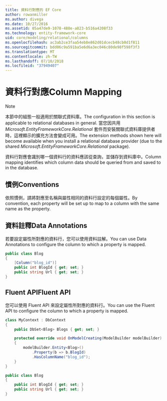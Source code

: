 ```yaml
---
title: 資料行對應的 EF Core
author: rowanmiller
ms.author: divega
ms.date: 10/27/2016
ms.assetid: 05a47de9-1078-488e-a823-b516a4208f33
ms.technology: entity-framework-core
uid: core/modeling/relational/columns
ms.openlocfilehash: ac3ab2ce3faa54eb8e862d01dcecb48cb0d1f811
ms.sourcegitcommit: bdd06c9a591ba5e6d6a3ec046c80de98f598f3f3
ms.translationtype: MT
ms.contentlocale: zh-TW
ms.lasthandoff: 07/10/2018
ms.locfileid: "37949407"
---
```

# <a name="column-mapping"></a><span data-ttu-id="d1d60-102">資料行對應</span><span class="sxs-lookup"><span data-stu-id="d1d60-102">Column Mapping</span></span>

> [!NOTE]  
> <span data-ttu-id="d1d60-103">本節中的組態一般適用於關聯式資料庫。</span><span class="sxs-lookup"><span data-stu-id="d1d60-103">The configuration in this section is applicable to relational databases in general.</span></span> <span data-ttu-id="d1d60-104">當您因共用 *Microsoft.EntityFrameworkCore.Relational* 套件而安裝關聯式資料庫提供者時，這裡顯示的擴充方法會變成可用。</span><span class="sxs-lookup"><span data-stu-id="d1d60-104">The extension methods shown here will become available when you install a relational database provider (due to the shared *Microsoft.EntityFrameworkCore.Relational* package).</span></span>

<span data-ttu-id="d1d60-105">資料行對應會識別哪一個資料行的資料應該從查詢，並儲存到資料庫中。</span><span class="sxs-lookup"><span data-stu-id="d1d60-105">Column mapping identifies which column data should be queried from and saved to in the database.</span></span>

## <a name="conventions"></a><span data-ttu-id="d1d60-106">慣例</span><span class="sxs-lookup"><span data-stu-id="d1d60-106">Conventions</span></span>

<span data-ttu-id="d1d60-107">依照慣例，請將對應至名稱與屬性相同的資料行設定的每個屬性。</span><span class="sxs-lookup"><span data-stu-id="d1d60-107">By convention, each property will be set up to map to a column with the same name as the property.</span></span>

## <a name="data-annotations"></a><span data-ttu-id="d1d60-108">資料註釋</span><span class="sxs-lookup"><span data-stu-id="d1d60-108">Data Annotations</span></span>

<span data-ttu-id="d1d60-109">若要設定屬性所對應的資料行，您可以使用資料註解。</span><span class="sxs-lookup"><span data-stu-id="d1d60-109">You can use Data Annotations to configure the column to which a property is mapped.</span></span>

<!-- [!code-csharp[Main](samples/core/relational/Modeling/DataAnnotations/Samples/Relational/Column.cs?highlight=3)] -->
``` csharp
public class Blog
{
    [Column("blog_id")]
    public int BlogId { get; set; }
    public string Url { get; set; }
}
```

## <a name="fluent-api"></a><span data-ttu-id="d1d60-110">Fluent API</span><span class="sxs-lookup"><span data-stu-id="d1d60-110">Fluent API</span></span>

<span data-ttu-id="d1d60-111">您可以使用 Fluent API 來設定屬性所對應的資料行。</span><span class="sxs-lookup"><span data-stu-id="d1d60-111">You can use the Fluent API to configure the column to which a property is mapped.</span></span>

<!-- [!code-csharp[Main](samples/core/relational/Modeling/FluentAPI/Samples/Relational/Column.cs?highlight=7,8,9)] -->
``` csharp
class MyContext : DbContext
{
    public DbSet<Blog> Blogs { get; set; }

    protected override void OnModelCreating(ModelBuilder modelBuilder)
    {
        modelBuilder.Entity<Blog>()
            .Property(b => b.BlogId)
            .HasColumnName("blog_id");
    }
}

public class Blog
{
    public int BlogId { get; set; }
    public string Url { get; set; }
}
```
